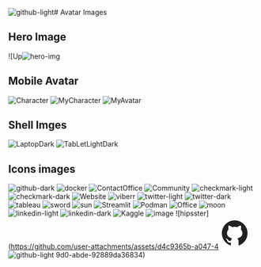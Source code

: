 ![github-light](https://github.com/user-attachments/assets/da004ffa-69d2-497b-bd19-ba1de1372777)# Avatar Images
## Hero Image

![Up![hero-img](https://github.com/user-attachments/assets/03825744-60a3-4872-8613-257f6a451525)

## Mobile Avatar

![Character](https://github.com/user-attachments/assets/410eaeee-b040-4e50-974b-e1388afe36ad)
![MyCharacter](https://github.com/user-attachments/assets/4b3a5349-c0dd-4785-8ee9-2ed2287d6952)
![MyAvatar](https://github.com/user-attachments/assets/7ff377b7-1730-4bf1-9e74-894a47cdd8f6)

## Shell Imges

![LaptopDark](https://github.com/user-attachments/assets/3e0500a2-4f57-49fc-9ad3-057cd53e0369)
![TabLetLightDark](https://github.com/user-attachments/assets/a18ad52b-5d1a-401e-9a14-f4cbdac9ccba)

## Icons images


![github-dark](https://github.com/user-attachments/assets/8d829ee6-78de-402a-9ae0-4d3ca6cccc16)
![docker](https://github.com/user-attachments/assets/e573c1e5-3fbd-499e-9d8f-d0a79b4eac96)
![ContactOffice](https://github.com/user-attachments/assets/656c9c44-b35a-4452-ae54-321285963f50)
![Community](https://github.com/user-attachments/assets/acf4df93-eed2-4cde-91a6-0a85a581a44d)
![checkmark-light](https://github.com/user-attachments/assets/6581bf72-17f4-425f-86ae-0028a152a3c9)
![checkmark-dark](https://github.com/user-attachments/assets/f054f465-0f95-481e-a75d-538e3ed7674a)
![Website](https://github.com/user-attachments/assets/e1a85204-302e-46e1-9e78-d31058b5f8e5)
![viberr](https://github.com/user-attachments/assets/87544b2e-af8f-466e-9661-f437c91fbf30)
![twitter-light](https://github.com/user-attachments/assets/1b30d7c4-64d8-40fe-8108-ac1de5adcefe)
![twitter-dark](https://github.com/user-attachments/assets/d34cbc2f-007f-4586-b96a-5ca9362e3485)
![tableau](https://github.com/user-attachments/assets/99170283-3464-4953-8dab-c37466018ae1)
![sword](https://github.com/user-attachments/assets/7003af7e-646d-4cea-91af-2578ca2c0857)
![sun](https://github.com/user-attachments/assets/05bd1693-48f2-4219-bddc-5c01e3b93cdc)
![Streamlit](https://github.com/user-attachments/assets/1d65c88a-a531-4ce9-887e-8ff01e818f5b)
![Podman](https://github.com/user-attachments/assets/b0ad0573-e50c-429f-8f0e-fa8c68f6e051)
![Office](https://github.com/user-attachments/assets/6d522d1a-6e3f-4c91-847b-dcc3fc4bd7b3)
![moon](https://github.com/user-attachments/assets/be9a5b9f-8038-4800-9c81-6f9e21c73108)
![linkedin-light](https://github.com/user-attachments/assets/5600a0ab-0885-4206-be65-ccc88d6f01e6)
![linkedin-dark](https://github.com/user-attachments/assets/d5154dbe-9049-4230-a544-b3b62e0fb784)
![Kaggle](https://github.com/user-attachments/assets/1ebb9a42-cb6b-4f13-9a1c-12e9f8e9236e)
![image](https://github.com/user-attachments/assets/7ba5aa94-ba3b-4a60-8ffc-2929554f4492)
![hipsster](https://github.com/user-attachments/assets/d4c9365b-a047-4<svg xmlns="http://www.w3.org/2000/svg" xmlns:xlink="http://www.w3.org/1999/xlink" viewBox="0,0,256,256" width="64px" height="64px"><g fill="#222222" fill-rule="nonzero" stroke="none" stroke-width="1" stroke-linecap="butt" stroke-linejoin="miter" stroke-miterlimit="10" stroke-dasharray="" stroke-dashoffset="0" font-family="none" font-weight="none" font-size="none" text-anchor="none" style="mix-blend-mode: normal"><g transform="scale(4,4)"><path d="M32,6c-14.359,0 -26,11.641 -26,26c0,12.277 8.512,22.56 19.955,25.286c-0.592,-0.141 -1.179,-0.299 -1.755,-0.479v-5.957c0,0 -0.975,0.325 -2.275,0.325c-3.637,0 -5.148,-3.245 -5.525,-4.875c-0.229,-0.993 -0.827,-1.934 -1.469,-2.509c-0.767,-0.684 -1.126,-0.686 -1.131,-0.92c-0.01,-0.491 0.658,-0.471 0.975,-0.471c1.625,0 2.857,1.729 3.429,2.623c1.417,2.207 2.938,2.577 3.721,2.577c0.975,0 1.817,-0.146 2.397,-0.426c0.268,-1.888 1.108,-3.57 2.478,-4.774c-6.097,-1.219 -10.4,-4.716 -10.4,-10.4c0,-2.928 1.175,-5.619 3.133,-7.792c-0.2,-0.567 -0.533,-1.714 -0.533,-3.583c0,-1.235 0.086,-2.751 0.65,-4.225c0,0 3.708,0.026 7.205,3.338c1.614,-0.47 3.341,-0.738 5.145,-0.738c1.804,0 3.531,0.268 5.145,0.738c3.497,-3.312 7.205,-3.338 7.205,-3.338c0.567,1.474 0.65,2.99 0.65,4.225c0,2.015 -0.268,3.19 -0.432,3.697c1.898,2.153 3.032,4.802 3.032,7.678c0,5.684 -4.303,9.181 -10.4,10.4c1.628,1.43 2.6,3.513 2.6,5.85v8.557c-0.576,0.181 -1.162,0.338 -1.755,0.479c11.443,-2.726 19.955,-13.009 19.955,-25.286c0,-14.359 -11.641,-26 -26,-26zM33.813,57.93c-0.599,0.042 -1.203,0.07 -1.813,0.07c0.61,0 1.213,-0.029 1.813,-0.07zM37.786,57.346c-1.164,0.265 -2.357,0.451 -3.575,0.554c1.218,-0.103 2.411,-0.29 3.575,-0.554zM32,58c-0.61,0 -1.214,-0.028 -1.813,-0.07c0.6,0.041 1.203,0.07 1.813,0.07zM29.788,57.9c-1.217,-0.103 -2.411,-0.289 -3.574,-0.554c1.164,0.264 2.357,0.451 3.574,0.554z"></path></g></g></svg>![github-light](https://github.com/user-attachments/assets/25525aa1-f4fa-4d8d-84a4-18bc98f870b1)
9d0-abde-92889da36834)

